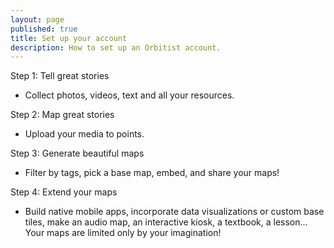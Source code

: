 ```yaml
---
layout: page
published: true
title: Set up your account
description: How to set up an Orbitist account.
---
```

Step 1: Tell great stories
- Collect photos, videos, text and all your resources.

Step 2: Map great stories
- Upload your media to points.

Step 3: Generate beautiful maps
- Filter by tags, pick a base map, embed, and share your maps!

Step 4: Extend your maps
- Build native mobile apps, incorporate data visualizations or custom base tiles, make an audio map, an interactive kiosk, a textbook, a lesson... Your maps are limited only by your imagination!